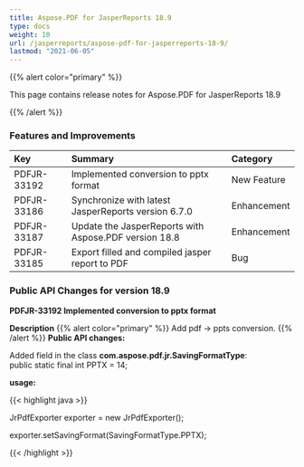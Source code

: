```yaml
---
title: Aspose.PDF for JasperReports 18.9
type: docs
weight: 10
url: /jasperreports/aspose-pdf-for-jasperreports-18-9/
lastmod: "2021-06-05"
---
```


{{% alert color="primary" %}}

This page contains release notes for Aspose.PDF for JasperReports 18.9

{{% /alert %}}
### **Features and Improvements**

|**Key**|**Summary**|**Category**|
| :- | :- | :- |
|PDFJR-33192|Implemented conversion to pptx format|New Feature|
|PDFJR-33186|Synchronize with latest JasperReports version 6.7.0|Enhancement|
|PDFJR-33187|Update the JasperReports with Aspose.PDF version 18.8|Enhancement|
|PDFJR-33185|Export filled and compiled jasper report to PDF|Bug|
### **Public API Changes for version 18.9**
**PDFJR-33192 Implemented conversion to pptx format**

**Description**
{{% alert color="primary" %}}
Add pdf -> ppts conversion.
{{% /alert %}}
**Public API changes:**

Added field in the class **com.aspose.pdf.jr.SavingFormatType**:  
public static final int PPTX = 14;

**usage:**

{{< highlight java >}}

 JrPdfExporter exporter = new JrPdfExporter();

exporter.setSavingFormat(SavingFormatType.PPTX);

{{< /highlight >}}
